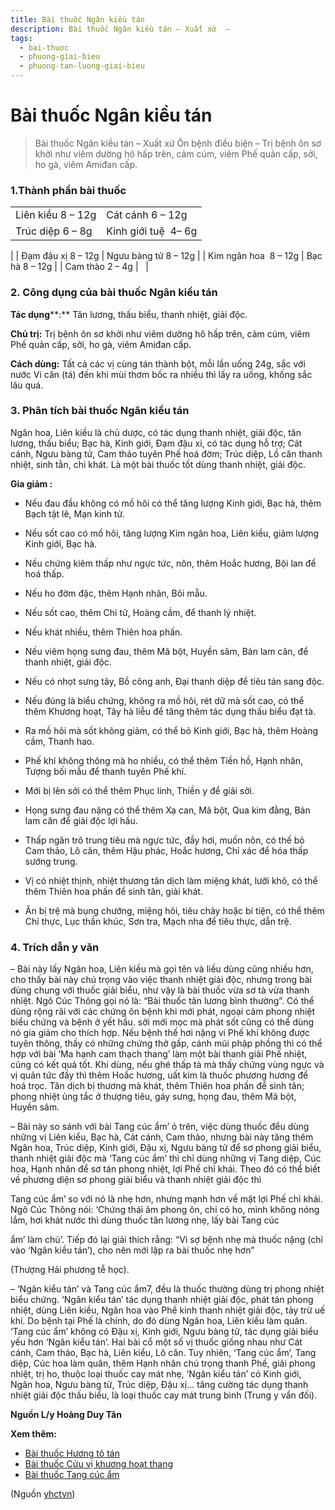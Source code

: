 ```yaml
---
title: Bài thuốc Ngân kiều tán
description: Bài thuốc Ngân kiều tán – Xuất xứ  – 
tags:
  - bai-thuoc
  - phuong-giai-bieu
  - phuong-tan-luong-giai-bieu
---
```


# Bài thuốc Ngân kiều tán 

> Bài thuốc Ngân kiều tán – Xuất xứ Ôn bệnh điều biện – Trị bệnh ôn sơ khởi như viêm dường hô hấp trên, cảm cúm, viêm Phế quản cấp, sởi, ho gà, viêm Amiđan cấp.

### 1.Thành phần bài thuốc

|  |  |
| --- | --- |
| Liên kiều 8 – 12g | Cát cánh 6 – 12g |
| Trúc diệp 6 – 8g | Kinh giới tuệ  4– 6g
 |
| Đạm đậu xị 8 – 12g | Ngưu bàng tử 8 – 12g
 |
| Kim ngân hoa  8 – 12g | Bạc hà 8 – 12g
 |
| Cam thào 2 – 4g
 |   |

### 2. Công dụng của bài thuốc Ngân kiều tán

 **Tác dụng****:** Tân lương, thấu biểu, thanh nhiệt, giải độc. 

**Chủ trị:** Trị bệnh ôn sơ khởi như viêm dường hô hấp trên, cảm cúm, viêm Phế quản cấp, sởi, ho gà, viêm Amiđan cấp.

**Cách dùng:** Tất cả các vị cùng tán thành bột, mỗi lần uống 24g, sắc với nước Vi căn (tá) đến khi mùi thơm bốc ra nhiều thì lấy ra uống, khống sắc lâu quá.

### 3. Phân tích bài thuốc Ngân kiều tán

Ngân hoa, Liên kiều là chủ dược, có tác dụng thanh nhiệt, giải độc, tân lương, thấu biểu; Bạc hà, Kinh giới, Đạm đậu xi, có tác dụng hỗ trợ; Cát cánh, Ngưu bàng tử, Cam thảo tuyên Phế hoá đờm; Trúc diệp, Lồ căn thanh nhiệt, sinh tằn, chi khát. Là một bài thuốc tốt dùng thanh nhiệt, giải độc.

**Gia giảm :**  

+ Nếu đau đầu không có mồ hôi có thể tăng lượng Kinh giới, Bạc hà, thêm Bạch tật lê, Mạn kinh tử.  

+ Nếu sốt cao có mồ hôi, tăng lượng Kim ngân hoa, Liên kiều, giảm lượng Kinh giới, Bạc hà.  

+ Nếu chứng kiêm thấp như ngực tức, nôn, thêm Hoắc hương, Bội lan để hoá thấp.  

+ Nếu ho đờm đặc, thêm Hạnh nhân, Bôi mẫu.  

+ Nếu sốt cao, thêm Chi tử, Hoàng cầm, để thanh lý nhiệt.  

+ Nếu khát nhiều, thêm Thiên hoa phấn.  

+ Nếu viêm họng sưng đau, thêm Mã bột, Huyền sâm, Bản lam căn, để thanh nhiệt, giải độc.  

+ Nếu có nhọt sưng tây, Bồ công anh, Đại thanh diệp để tiêu tán sang độc.  

+ Nếu đúng là biểu chứng, không ra mồ hôi, rét dữ mà sốt cao, có thể thêm Khương hoạt, Tây hà liễu để tăng thêm tác dụng thấu biểu đạt tà.  

+ Ra mồ hôi mà sốt không giảm, có thể bỏ Kinh giới, Bạc hà, thêm Hoàng cầm, Thanh hao.  

+ Phế khí không thông mà ho nhiều, có thể thêm Tiền hồ, Hạnh nhân, Tượng bối mẫu để thanh tuyên Phế khí.  

+ Mới bị lên sởi có thể thêm Phục linh, Thiền y để giải sởi.  

+ Họng sưng đau nặng có thể thêm Xạ can, Mã bột, Qua kim đằng, Bản lam căn để giải độc lợi hầu.  

+ Thấp ngăn trô trung tiêu mà ngực tức, đầy hơi, muốn nôn, có thế bỏ Cam thảo, Lô căn, thêm Hậu phác, Hoắc hương, Chỉ xác để hóa thấp sướng trung.  

+ Vị có nhiệt thịnh, nhiệt thương tân dịch làm miệng khát, lưỡi khô, có thể thêm Thiên hoa phấn để sinh tân, giải khát.  

+ Ăn bị trệ mà bụng chướng, miệng hôi, tiêu chảy hoặc bí tiện, có thể thêm Chỉ thực, Lục thần khúc, Sơn tra, Mạch nha để tiêu thực, dẫn trệ.

### 4. Trích dẫn y văn

– Bài này lấy Ngân hoa, Liên kiều mà gọi tên và liều dùng cũng nhiều hơn, cho thấy bài này chú trọng vào việc thanh nhiệt giải độc, nhưng trong bài dùng chung với thuốc giải biểu, như vậy là bài thuốc vừa sơ tà vừa thanh nhiệt. Ngô Cúc Thông gọi nó là: “Bài thuốc tân lương bình thường”. Có thể dùng rộng rãi với các chứng ôn bệnh khi mới phát, ngoại cảm phong nhiệt biểu chứng và bệnh ở yết hầu. sởi mới mọc mà phát sốt cũng có thể dùng nó gia giảm cho thích hợp. Nếu bệnh thế hơi nặng vi Phế khí không được tuyên thông, thấy có những chứng thở gấp, cánh mũi phập phồng thì có thể hợp với bài ‘Ma hạnh cam thạch thang’ làm một bài thanh giải Phế nhiệt, cũng có kết quả tốt. Khi dùng, nếu ghé thấp tà mà thấy chứng vùng ngực và vị quản tức đầy thì thêm Hoắc hương, uất kim là thuốc phương hương để hoá trọc. Tân dịch bị thương mà khát, thêm Thiên hoa phấn để sinh tân; phong nhiệt ủng tắc ở thượng tiêu, gáy sưng, họng đau, thêm Mã bột, Huyền sâm.  

– Bài này so sánh với bài Tang cúc ẩm’ ỏ trên, việc dùng thuốc đểu dùng những vị Liên kiểu, Bạc hà, Cát cánh, Cam thảo, nhưng bài này tăng thêm Ngân hoa, Trúc diệp, Kinh giới, Đậu xị, Ngưu bàng tử để sơ phong giải biểu, thanh nhiệt giải độc mà ‘Tang cúc ẩm’ thì chỉ dùng những vị Tang diệp, Cúc hoa, Hạnh nhân để sơ tán phong nhiệt, lợi Phế chỉ khái. Theo đó có thể biết về phương diện sơ phong giải biểu và thanh nhiệt giải độc thì  

Tang cúc ẩm’ so với nó là nhẹ hơn, nhưng mạnh hơn về mặt lợi Phế chỉ khái. Ngô Cúc Thông nói: ‘Chứng thái âm phong ôn, chỉ có ho, mình không nóng lắm, hơi khát nước thì dùng thuốc tân lương nhẹ, lấy bài Tang cúc  

ẩm’ làm chủ’. Tiếp đó lại giải thích rằng: “Vì sợ bệnh nhẹ mà thuốc nặng (chỉ vào ‘Ngân kiều tán’), cho nên mới lập ra bài thuốc nhẹ hơn” 

(Thượng Hải phương tễ học).

– ‘Ngân kiểu tán’ và Tang cúc ẩm7, đều là thuốc thường dùng trị phong nhiệt biểu chứng. ‘Ngân kiểu tán’ tác dụng thanh nhiệt giải độc, phát tán phong nhiệt, dùng Liên kiều, Ngân hoa vào Phế kinh thanh nhiệt giải độc, tảy trừ uế khí. Do bệnh tại Phế là chính, do đó dùng Ngân hoa, Liên kiều làm quân. ‘Tang cúc ẩm’ không có Đậu xị, Kinh giới, Ngưu bàng tử, tác dụng giải biểu yếu hơn ‘Ngân kiểu tán’. Hai bài cổ một số vị thuốc giống nhau như Cát cánh, Cam thảo, Bạc hà, Liên kiểu, Lô căn. Tuy nhiên, ‘Tang cúc ẩm’, Tang diệp, Cúc hoa làm quân, thêm Hạnh nhân chú trọng thanh Phế, giải phong nhiệt, trị ho, thuộc loại thuốc cay mát nhẹ, ‘Ngân kiểu tán’ có Kinh giới, Ngân hoa, Ngưu bàng tử, Trúc diệp, Đậu xị… tăng cường tác dụng thanh nhiệt giải độc thấu biểu, là loại thuốc cay mát trung bình (Trung y vẩn đối).

**Nguồn L/y Hoàng Duy Tân**

**Xem thêm:**

* [Bài thuốc Hương tô tán](/yhctvn/bai-thuoc-huong-to-tan)
* [Bài thuốc Cửu vị khương hoạt thang](/yhctvn/bai-thuoc-cuu-vi-khuong-hoat-thang)
* [Bài thuốc Tang cúc ẩm](/yhctvn/bai-thuoc-tang-cuc-am)

(Nguồn <a href="https://yhctvn.com/bai-thuoc-ngan-kieu-tan/" target="_blank">yhctvn</a>)
